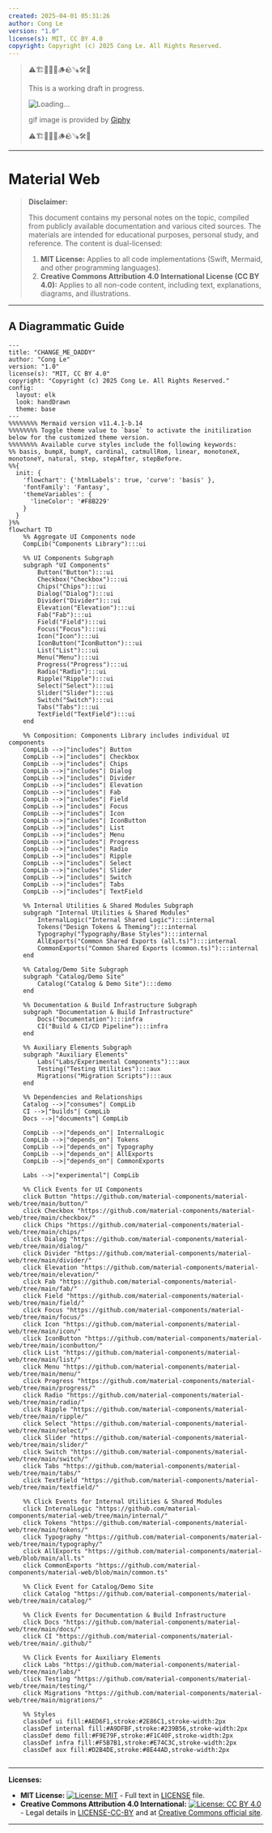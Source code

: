 ```yaml
---
created: 2025-04-01 05:31:26
author: Cong Le
version: "1.0"
license(s): MIT, CC BY 4.0
copyright: Copyright (c) 2025 Cong Le. All Rights Reserved.
---
```


> ⚠️🏗️🚧🦺🧱🪵🪨🪚🛠️👷
> 
> This is a working draft in progress.
> 
> ![Loading...](https://media3.giphy.com/media/v1.Y2lkPTc5MGI3NjExdmd3NXV2eDBxeHY1cmV4MXB1NWs3dmE0dDV3YzU2cnRnMHc0cXBmaCZlcD12MV9pbnRlcm5hbF9naWZfYnlfaWQmY3Q9Zw/l41lW5bdMIQfRzt96/giphy.gif)
> 
> gif image is provided by [Giphy](https://giphy.com)
> 
> ⚠️🏗️🚧🦺🧱🪵🪨🪚🛠️👷

----



# Material Web
> **Disclaimer:**
>
> This document contains my personal notes on the topic,
> compiled from publicly available documentation and various cited sources.
> The materials are intended for educational purposes, personal study, and reference.
> The content is dual-licensed:
> 1. **MIT License:** Applies to all code implementations (Swift, Mermaid, and other programming languages).
> 2. **Creative Commons Attribution 4.0 International License (CC BY 4.0):** Applies to all non-code content, including text, explanations, diagrams, and illustrations.
---


## A Diagrammatic Guide 




```mermaid
---
title: "CHANGE_ME_DADDY"
author: "Cong Le"
version: "1.0"
license(s): "MIT, CC BY 4.0"
copyright: "Copyright (c) 2025 Cong Le. All Rights Reserved."
config:
  layout: elk
  look: handDrawn
  theme: base
---
%%%%%%%% Mermaid version v11.4.1-b.14
%%%%%%%% Toggle theme value to `base` to activate the initilization below for the customized theme version.
%%%%%%%% Available curve styles include the following keywords:
%% basis, bumpX, bumpY, cardinal, catmullRom, linear, monotoneX, monotoneY, natural, step, stepAfter, stepBefore.
%%{
  init: {
    'flowchart': {'htmlLabels': true, 'curve': 'basis' },
    'fontFamily': 'Fantasy',
    'themeVariables': {
      'lineColor': '#F8B229'
    }
  }
}%%
flowchart TD
    %% Aggregate UI Components node
    CompLib("Components Library"):::ui

    %% UI Components Subgraph
    subgraph "UI Components"
        Button("Button"):::ui
        Checkbox("Checkbox"):::ui
        Chips("Chips"):::ui
        Dialog("Dialog"):::ui
        Divider("Divider"):::ui
        Elevation("Elevation"):::ui
        Fab("Fab"):::ui
        Field("Field"):::ui
        Focus("Focus"):::ui
        Icon("Icon"):::ui
        IconButton("IconButton"):::ui
        List("List"):::ui
        Menu("Menu"):::ui
        Progress("Progress"):::ui
        Radio("Radio"):::ui
        Ripple("Ripple"):::ui
        Select("Select"):::ui
        Slider("Slider"):::ui
        Switch("Switch"):::ui
        Tabs("Tabs"):::ui
        TextField("TextField"):::ui
    end

    %% Composition: Components Library includes individual UI components
    CompLib -->|"includes"| Button
    CompLib -->|"includes"| Checkbox
    CompLib -->|"includes"| Chips
    CompLib -->|"includes"| Dialog
    CompLib -->|"includes"| Divider
    CompLib -->|"includes"| Elevation
    CompLib -->|"includes"| Fab
    CompLib -->|"includes"| Field
    CompLib -->|"includes"| Focus
    CompLib -->|"includes"| Icon
    CompLib -->|"includes"| IconButton
    CompLib -->|"includes"| List
    CompLib -->|"includes"| Menu
    CompLib -->|"includes"| Progress
    CompLib -->|"includes"| Radio
    CompLib -->|"includes"| Ripple
    CompLib -->|"includes"| Select
    CompLib -->|"includes"| Slider
    CompLib -->|"includes"| Switch
    CompLib -->|"includes"| Tabs
    CompLib -->|"includes"| TextField

    %% Internal Utilities & Shared Modules Subgraph
    subgraph "Internal Utilities & Shared Modules"
        InternalLogic("Internal Shared Logic"):::internal
        Tokens("Design Tokens & Theming"):::internal
        Typography("Typography/Base Styles"):::internal
        AllExports("Common Shared Exports (all.ts)"):::internal
        CommonExports("Common Shared Exports (common.ts)"):::internal
    end

    %% Catalog/Demo Site Subgraph
    subgraph "Catalog/Demo Site"
        Catalog("Catalog & Demo Site"):::demo
    end

    %% Documentation & Build Infrastructure Subgraph
    subgraph "Documentation & Build Infrastructure"
        Docs("Documentation"):::infra
        CI("Build & CI/CD Pipeline"):::infra
    end

    %% Auxiliary Elements Subgraph
    subgraph "Auxiliary Elements"
        Labs("Labs/Experimental Components"):::aux
        Testing("Testing Utilities"):::aux
        Migrations("Migration Scripts"):::aux
    end

    %% Dependencies and Relationships
    Catalog -->|"consumes"| CompLib
    CI -->|"builds"| CompLib
    Docs -->|"documents"| CompLib

    CompLib -->|"depends_on"| InternalLogic
    CompLib -->|"depends_on"| Tokens
    CompLib -->|"depends_on"| Typography
    CompLib -->|"depends_on"| AllExports
    CompLib -->|"depends_on"| CommonExports

    Labs -->|"experimental"| CompLib

    %% Click Events for UI Components
    click Button "https://github.com/material-components/material-web/tree/main/button/"
    click Checkbox "https://github.com/material-components/material-web/tree/main/checkbox/"
    click Chips "https://github.com/material-components/material-web/tree/main/chips/"
    click Dialog "https://github.com/material-components/material-web/tree/main/dialog/"
    click Divider "https://github.com/material-components/material-web/tree/main/divider/"
    click Elevation "https://github.com/material-components/material-web/tree/main/elevation/"
    click Fab "https://github.com/material-components/material-web/tree/main/fab/"
    click Field "https://github.com/material-components/material-web/tree/main/field/"
    click Focus "https://github.com/material-components/material-web/tree/main/focus/"
    click Icon "https://github.com/material-components/material-web/tree/main/icon/"
    click IconButton "https://github.com/material-components/material-web/tree/main/iconbutton/"
    click List "https://github.com/material-components/material-web/tree/main/list/"
    click Menu "https://github.com/material-components/material-web/tree/main/menu/"
    click Progress "https://github.com/material-components/material-web/tree/main/progress/"
    click Radio "https://github.com/material-components/material-web/tree/main/radio/"
    click Ripple "https://github.com/material-components/material-web/tree/main/ripple/"
    click Select "https://github.com/material-components/material-web/tree/main/select/"
    click Slider "https://github.com/material-components/material-web/tree/main/slider/"
    click Switch "https://github.com/material-components/material-web/tree/main/switch/"
    click Tabs "https://github.com/material-components/material-web/tree/main/tabs/"
    click TextField "https://github.com/material-components/material-web/tree/main/textfield/"

    %% Click Events for Internal Utilities & Shared Modules
    click InternalLogic "https://github.com/material-components/material-web/tree/main/internal/"
    click Tokens "https://github.com/material-components/material-web/tree/main/tokens/"
    click Typography "https://github.com/material-components/material-web/tree/main/typography/"
    click AllExports "https://github.com/material-components/material-web/blob/main/all.ts"
    click CommonExports "https://github.com/material-components/material-web/blob/main/common.ts"

    %% Click Event for Catalog/Demo Site
    click Catalog "https://github.com/material-components/material-web/tree/main/catalog/"

    %% Click Events for Documentation & Build Infrastructure
    click Docs "https://github.com/material-components/material-web/tree/main/docs/"
    click CI "https://github.com/material-components/material-web/tree/main/.github/"

    %% Click Events for Auxiliary Elements
    click Labs "https://github.com/material-components/material-web/tree/main/labs/"
    click Testing "https://github.com/material-components/material-web/tree/main/testing/"
    click Migrations "https://github.com/material-components/material-web/tree/main/migrations/"

    %% Styles
    classDef ui fill:#AED6F1,stroke:#2E86C1,stroke-width:2px
    classDef internal fill:#A9DFBF,stroke:#239B56,stroke-width:2px
    classDef demo fill:#F9E79F,stroke:#F1C40F,stroke-width:2px
    classDef infra fill:#F5B7B1,stroke:#E74C3C,stroke-width:2px
    classDef aux fill:#D2B4DE,stroke:#8E44AD,stroke-width:2px
    
```




---
**Licenses:**

- **MIT License:**  [![License: MIT](https://img.shields.io/badge/License-MIT-yellow.svg)](LICENSE) - Full text in [LICENSE](LICENSE) file.
- **Creative Commons Attribution 4.0 International:** [![License: CC BY 4.0](https://licensebuttons.net/l/by/4.0/88x31.png)](LICENSE-CC-BY) - Legal details in [LICENSE-CC-BY](LICENSE-CC-BY) and at [Creative Commons official site](http://creativecommons.org/licenses/by/4.0/).

---
